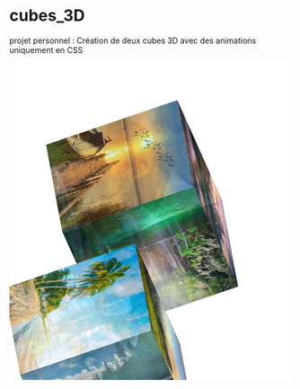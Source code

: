 # cubes_3D

projet personnel : Création de deux cubes 3D avec des animations uniquement en CSS

![Alt text](cube_3D.png)